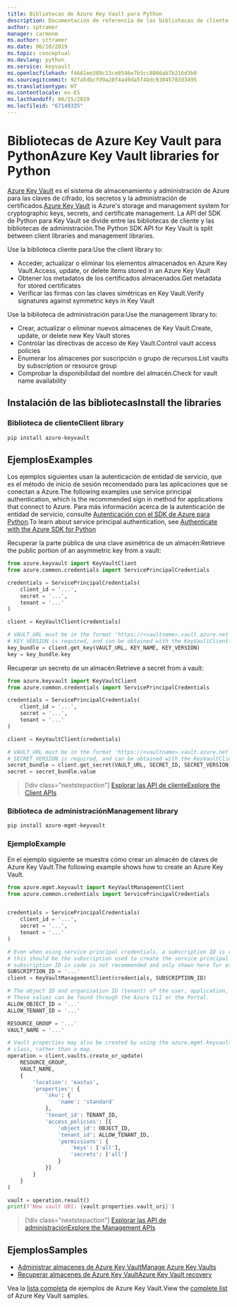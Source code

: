 ```yaml
---
title: Bibliotecas de Azure Key Vault para Python
description: Documentación de referencia de las bibliotecas de cliente de Python para Azure Key Vault
author: sptramer
manager: carmonm
ms.author: sttramer
ms.date: 06/10/2019
ms.topic: conceptual
ms.devlang: python
ms.service: keyvault
ms.openlocfilehash: f4661ee389c13ce8546e7b5cc8866ab7b216d3b0
ms.sourcegitcommit: 92fa5dbcfd9a20f4a49da5f4bdc03045783d3495
ms.translationtype: HT
ms.contentlocale: es-ES
ms.lasthandoff: 06/15/2019
ms.locfileid: "67149335"
---
```

# <a name="azure-key-vault-libraries-for-python"></a><span data-ttu-id="bbbc9-103">Bibliotecas de Azure Key Vault para Python</span><span class="sxs-lookup"><span data-stu-id="bbbc9-103">Azure Key Vault libraries for Python</span></span>

<span data-ttu-id="bbbc9-104">[Azure Key Vault](/azure/key-vault/) es el sistema de almacenamiento y administración de Azure para las claves de cifrado, los secretos y la administración de certificados.</span><span class="sxs-lookup"><span data-stu-id="bbbc9-104">[Azure Key Vault](/azure/key-vault/) is Azure's storage and management system for cryptographic keys, secrets, and certificate management.</span></span> <span data-ttu-id="bbbc9-105">La API del SDK de Python para Key Vault se divide entre las bibliotecas de cliente y las bibliotecas de administración.</span><span class="sxs-lookup"><span data-stu-id="bbbc9-105">The Python SDK API for Key Vault is split between client libraries and management libraries.</span></span>

<span data-ttu-id="bbbc9-106">Use la biblioteca cliente para:</span><span class="sxs-lookup"><span data-stu-id="bbbc9-106">Use the client library to:</span></span>
- <span data-ttu-id="bbbc9-107">Acceder, actualizar o eliminar los elementos almacenados en Azure Key Vault.</span><span class="sxs-lookup"><span data-stu-id="bbbc9-107">Access, update, or delete items stored in an Azure Key Vault</span></span>
- <span data-ttu-id="bbbc9-108">Obtener los metadatos de los certificados almacenados.</span><span class="sxs-lookup"><span data-stu-id="bbbc9-108">Get metadata for stored certificates</span></span>
- <span data-ttu-id="bbbc9-109">Verificar las firmas con las claves simétricas en Key Vault.</span><span class="sxs-lookup"><span data-stu-id="bbbc9-109">Verify signatures against symmetric keys in Key Vault</span></span>

<span data-ttu-id="bbbc9-110">Use la biblioteca de administración para:</span><span class="sxs-lookup"><span data-stu-id="bbbc9-110">Use the management library to:</span></span>
- <span data-ttu-id="bbbc9-111">Crear, actualizar o eliminar nuevos almacenes de Key Vault.</span><span class="sxs-lookup"><span data-stu-id="bbbc9-111">Create, update, or delete new Key Vault stores</span></span>
- <span data-ttu-id="bbbc9-112">Controlar las directivas de acceso de Key Vault.</span><span class="sxs-lookup"><span data-stu-id="bbbc9-112">Control vault access policies</span></span>
- <span data-ttu-id="bbbc9-113">Enumerar los almacenes por suscripción o grupo de recursos.</span><span class="sxs-lookup"><span data-stu-id="bbbc9-113">List vaults by subscription or resource group</span></span>
- <span data-ttu-id="bbbc9-114">Comprobar la disponibilidad del nombre del almacén.</span><span class="sxs-lookup"><span data-stu-id="bbbc9-114">Check for vault name availability</span></span>

## <a name="install-the-libraries"></a><span data-ttu-id="bbbc9-115">Instalación de las bibliotecas</span><span class="sxs-lookup"><span data-stu-id="bbbc9-115">Install the libraries</span></span>

### <a name="client-library"></a><span data-ttu-id="bbbc9-116">Biblioteca de cliente</span><span class="sxs-lookup"><span data-stu-id="bbbc9-116">Client library</span></span>

```bash
pip install azure-keyvault
```

## <a name="examples"></a><span data-ttu-id="bbbc9-117">Ejemplos</span><span class="sxs-lookup"><span data-stu-id="bbbc9-117">Examples</span></span>

<span data-ttu-id="bbbc9-118">Los ejemplos siguientes usan la autenticación de entidad de servicio, que es el método de inicio de sesión recomendado para las aplicaciones que se conectan a Azure.</span><span class="sxs-lookup"><span data-stu-id="bbbc9-118">The following examples use service principal authentication, which is the recommended sign in method for applications that connect to Azure.</span></span> <span data-ttu-id="bbbc9-119">Para más información acerca de la autenticación de entidad de servicio, consulte [Autenticación con el SDK de Azure para Python](https://docs.microsoft.com/en-us/python/azure/python-sdk-azure-authenticate).</span><span class="sxs-lookup"><span data-stu-id="bbbc9-119">To learn about service principal authentication, see [Authenticate with the Azure SDK for Python](https://docs.microsoft.com/en-us/python/azure/python-sdk-azure-authenticate)</span></span>

<span data-ttu-id="bbbc9-120">Recuperar la parte pública de una clave asimétrica de un almacén:</span><span class="sxs-lookup"><span data-stu-id="bbbc9-120">Retrieve the public portion of an asymmetric key from a vault:</span></span>

```python
from azure.keyvault import KeyVaultClient
from azure.common.credentials import ServicePrincipalCredentials

credentials = ServicePrincipalCredentials(
    client_id = '...',
    secret = '...',
    tenant = '...'
)

client = KeyVaultClient(credentials)

# VAULT_URL must be in the format 'https://<vaultname>.vault.azure.net'
# KEY_VERSION is required, and can be obtained with the KeyVaultClient.get_key_versions(self, vault_url, key_name) API
key_bundle = client.get_key(VAULT_URL, KEY_NAME, KEY_VERSION)
key = key_bundle.key
```

<span data-ttu-id="bbbc9-121">Recuperar un secreto de un almacén:</span><span class="sxs-lookup"><span data-stu-id="bbbc9-121">Retrieve a secret from a vault:</span></span>

```python
from azure.keyvault import KeyVaultClient
from azure.common.credentials import ServicePrincipalCredentials

credentials = ServicePrincipalCredentials(
    client_id = '...',
    secret = '...',
    tenant = '...'
)

client = KeyVaultClient(credentials)

# VAULT_URL must be in the format 'https://<vaultname>.vault.azure.net'
# SECRET_VERSION is required, and can be obtained with the KeyVaultClient.get_secret_versions(self, vault_url, secret_id) API
secret_bundle = client.get_secret(VAULT_URL, SECRET_ID, SECRET_VERSION)
secret = secret_bundle.value
```

> [!div class="nextstepaction"]
> [<span data-ttu-id="bbbc9-122">Explorar las API de cliente</span><span class="sxs-lookup"><span data-stu-id="bbbc9-122">Explore the Client APIs</span></span>](/python/api/overview/azure/keyvault/client)

### <a name="management-library"></a><span data-ttu-id="bbbc9-123">Biblioteca de administración</span><span class="sxs-lookup"><span data-stu-id="bbbc9-123">Management library</span></span>

```bash
pip install azure-mgmt-keyvault
```

### <a name="example"></a><span data-ttu-id="bbbc9-124">Ejemplo</span><span class="sxs-lookup"><span data-stu-id="bbbc9-124">Example</span></span>

<span data-ttu-id="bbbc9-125">En el ejemplo siguiente se muestra cómo crear un almacén de claves de Azure Key Vault.</span><span class="sxs-lookup"><span data-stu-id="bbbc9-125">The following example shows how to create an Azure Key Vault.</span></span> 

```python
from azure.mgmt.keyvault import KeyVaultManagementClient
from azure.common.credentials import ServicePrincipalCredentials


credentials = ServicePrincipalCredentials(
    client_id = '...',
    secret = '...',
    tenant = '...'
)

# Even when using service principal credentials, a subscription ID is required. For service principals,
# this should be the subscription used to create the service principal. Storing a token like a valid
# subscription ID in code is not recommended and only shown here for example purposes.
SUBSCRIPTION_ID = '...'
client = KeyVaultManagementClient(credentials, SUBSCRIPTION_ID)

# The object ID and organization ID (tenant) of the user, application, or service principal for access policies.
# These values can be found through the Azure CLI or the Portal.
ALLOW_OBJECT_ID = '...'
ALLOW_TENANT_ID = '...'

RESOURCE_GROUP = '...'
VAULT_NAME = '...'

# Vault properties may also be created by using the azure.mgmt.keyvault.models.VaultCreateOrUpdateParameters
# class, rather than a map. 
operation = client.vaults.create_or_update(
    RESOURCE_GROUP,
    VAULT_NAME,
    {
        'location': 'eastus',
        'properties': {
            'sku': {
                'name': 'standard'
            },
            'tenant_id': TENANT_ID,
            'access_policies': [{
                'object_id': OBJECT_ID,
                'tenant_id': ALLOW_TENANT_ID,
                'permissions': {
                    'keys': ['all'],
                    'secrets': ['all']
                }
            }]
        }
    }
)

vault = operation.result()
print(f'New vault URI: {vault.properties.vault_uri}')
```

> [!div class="nextstepaction"]
> [<span data-ttu-id="bbbc9-126">Explorar las API de administración</span><span class="sxs-lookup"><span data-stu-id="bbbc9-126">Explore the Management APIs</span></span>](/python/api/overview/azure/keyvault/management)

## <a name="samples"></a><span data-ttu-id="bbbc9-127">Ejemplos</span><span class="sxs-lookup"><span data-stu-id="bbbc9-127">Samples</span></span>
* <span data-ttu-id="bbbc9-128">[Administrar almacenes de Azure Key Vault][1]</span><span class="sxs-lookup"><span data-stu-id="bbbc9-128">[Manage Azure Key Vaults][1]</span></span> 
* <span data-ttu-id="bbbc9-129">[Recuperar almacenes de Azure Key Vault][2]</span><span class="sxs-lookup"><span data-stu-id="bbbc9-129">[Azure Key Vault recovery][2]</span></span>

[1]: https://azure.microsoft.com/resources/samples/key-vault-python-manage/
[2]: https://azure.microsoft.com/resources/samples/key-vault-recovery-python/

<span data-ttu-id="bbbc9-130">Vea la [lista completa](https://azure.microsoft.com/resources/samples/?platform=python&term=key+vault) de ejemplos de Azure Key Vault.</span><span class="sxs-lookup"><span data-stu-id="bbbc9-130">View the [complete list](https://azure.microsoft.com/resources/samples/?platform=python&term=key+vault) of Azure Key Vault samples.</span></span> 
